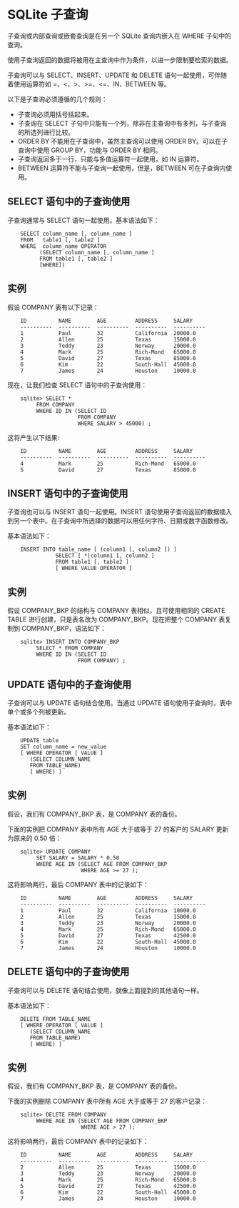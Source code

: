 # SQLite 子查询

子查询或内部查询或嵌套查询是在另一个 SQLite 查询内嵌入在 WHERE 子句中的查询。

使用子查询返回的数据将被用在主查询中作为条件，以进一步限制要检索的数据。

子查询可以与 SELECT、INSERT、UPDATE 和 DELETE 语句一起使用，可伴随着使用运算符如 =、<、>、>=、<=、IN、BETWEEN 等。

以下是子查询必须遵循的几个规则：

* 子查询必须用括号括起来。
* 子查询在 SELECT 子句中只能有一个列，除非在主查询中有多列，与子查询的所选列进行比较。
* ORDER BY 不能用在子查询中，虽然主查询可以使用 ORDER BY。可以在子查询中使用 GROUP BY，功能与 ORDER BY 相同。
* 子查询返回多于一行，只能与多值运算符一起使用，如 IN 运算符。
* BETWEEN 运算符不能与子查询一起使用，但是，BETWEEN 可在子查询内使用。

## SELECT 语句中的子查询使用

子查询通常与 SELECT 语句一起使用。基本语法如下：

```
    SELECT column_name [, column_name ]
    FROM   table1 [, table2 ]
    WHERE  column_name OPERATOR
          (SELECT column_name [, column_name ]
          FROM table1 [, table2 ]
          [WHERE])
```

## 实例

假设 COMPANY 表有以下记录：

```
    ID          NAME        AGE         ADDRESS     SALARY
    ----------  ----------  ----------  ----------  ----------
    1           Paul        32          California  20000.0
    2           Allen       25          Texas       15000.0
    3           Teddy       23          Norway      20000.0
    4           Mark        25          Rich-Mond   65000.0
    5           David       27          Texas       85000.0
    6           Kim         22          South-Hall  45000.0
    7           James       24          Houston     10000.0
```

现在，让我们检查 SELECT 语句中的子查询使用：

```
    sqlite> SELECT *
         FROM COMPANY
         WHERE ID IN (SELECT ID
                      FROM COMPANY
                      WHERE SALARY > 45000) ;
```

这将产生以下结果:

```
    ID          NAME        AGE         ADDRESS     SALARY
    ----------  ----------  ----------  ----------  ----------
    4           Mark        25          Rich-Mond   65000.0
    5           David       27          Texas       85000.0
```

## INSERT 语句中的子查询使用

子查询也可以与 INSERT 语句一起使用。INSERT 语句使用子查询返回的数据插入到另一个表中。在子查询中所选择的数据可以用任何字符、日期或数字函数修改。

基本语法如下：

```
    INSERT INTO table_name [ (column1 [, column2 ]) ]
               SELECT [ *|column1 [, column2 ]
               FROM table1 [, table2 ]
               [ WHERE VALUE OPERATOR ]
```

## 实例

假设 COMPANY_BKP 的结构与 COMPANY 表相似，且可使用相同的 CREATE TABLE 进行创建，只是表名改为 COMPANY_BKP。现在把整个 COMPANY 表复制到 COMPANY_BKP，语法如下：

```
    sqlite> INSERT INTO COMPANY_BKP
         SELECT * FROM COMPANY
         WHERE ID IN (SELECT ID
                      FROM COMPANY) ;
```

## UPDATE 语句中的子查询使用

子查询可以与 UPDATE 语句结合使用。当通过 UPDATE 语句使用子查询时，表中单个或多个列被更新。

基本语法如下：

```
    UPDATE table
    SET column_name = new_value
    [ WHERE OPERATOR [ VALUE ]
       (SELECT COLUMN_NAME
       FROM TABLE_NAME)
       [ WHERE) ]
```

## 实例

假设，我们有 COMPANY_BKP 表，是 COMPANY 表的备份。

下面的实例把 COMPANY 表中所有 AGE 大于或等于 27 的客户的 SALARY 更新为原来的 0.50 倍：

```
    sqlite> UPDATE COMPANY
         SET SALARY = SALARY * 0.50
         WHERE AGE IN (SELECT AGE FROM COMPANY_BKP
                       WHERE AGE >= 27 );
```

这将影响两行，最后 COMPANY 表中的记录如下：

```
    ID          NAME        AGE         ADDRESS     SALARY
    ----------  ----------  ----------  ----------  ----------
    1           Paul        32          California  10000.0
    2           Allen       25          Texas       15000.0
    3           Teddy       23          Norway      20000.0
    4           Mark        25          Rich-Mond   65000.0
    5           David       27          Texas       42500.0
    6           Kim         22          South-Hall  45000.0
    7           James       24          Houston     10000.0
```

## DELETE 语句中的子查询使用

子查询可以与 DELETE 语句结合使用，就像上面提到的其他语句一样。

基本语法如下：

```
    DELETE FROM TABLE_NAME
    [ WHERE OPERATOR [ VALUE ]
       (SELECT COLUMN_NAME
       FROM TABLE_NAME)
       [ WHERE) ]
```

## 实例

假设，我们有 COMPANY_BKP 表，是 COMPANY 表的备份。

下面的实例删除 COMPANY 表中所有 AGE 大于或等于 27 的客户记录：

```
    sqlite> DELETE FROM COMPANY
         WHERE AGE IN (SELECT AGE FROM COMPANY_BKP
                       WHERE AGE > 27 );
```

这将影响两行，最后 COMPANY 表中的记录如下：

```
    ID          NAME        AGE         ADDRESS     SALARY
    ----------  ----------  ----------  ----------  ----------
    2           Allen       25          Texas       15000.0
    3           Teddy       23          Norway      20000.0
    4           Mark        25          Rich-Mond   65000.0
    5           David       27          Texas       42500.0
    6           Kim         22          South-Hall  45000.0
    7           James       24          Houston     10000.0
```